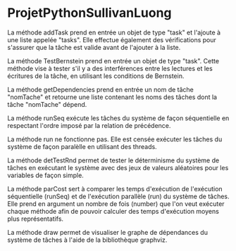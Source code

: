 # ProjetPythonSullivanLuong

La méthode addTask prend en entrée un objet de type "task" et l'ajoute à une liste appelée "tasks". Elle effectue également des vérifications pour s'assurer que la tâche est valide avant de l'ajouter à la liste.

La méthode TestBernstein prend en entrée un objet de type "task". Cette méthode vise à tester s'il y a des interférences entre les lectures et les écritures de la tâche, en utilisant les conditions de Bernstein.

La méthode getDependencies prend en entrée un nom de tâche "nomTache" et retourne une liste contenant les noms des tâches dont la tâche "nomTache" dépend.

La méthode runSeq exécute les tâches du système de façon séquentielle en respectant l'ordre imposé par la relation de précédence.

La méthode run ne fonctionne pas. Elle est censée exécuter les tâches du système de façon paralèlle en utilisant des threads. 

La méthode detTestRnd permet de tester le déterminisme du système de tâches en exécutant le système avec des jeux de valeurs aléatoires pour les variables de façon simple.

La méthode parCost sert à comparer les temps d'exécution de l'exécution séquentielle (runSeq) et de l'exécution parallèle (run) du système de tâches. Elle prend en argument un nombre de fois (number) que l'on veut exécuter chaque méthode afin de pouvoir calculer des temps d'exécution moyens plus représentatifs.

La méthode draw permet de visualiser le graphe de dépendances du système de tâches à l'aide de la bibliothèque graphviz.
